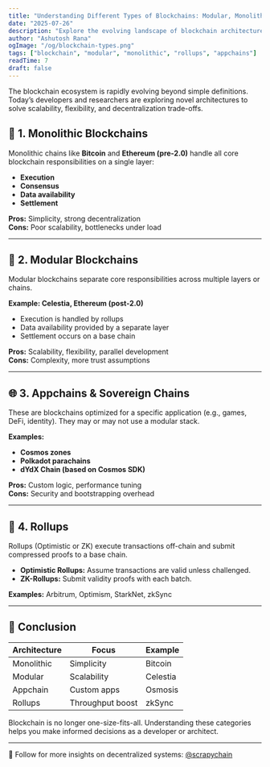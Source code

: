 ```yaml
---
title: "Understanding Different Types of Blockchains: Modular, Monolithic, and More"
date: "2025-07-26"
description: "Explore the evolving landscape of blockchain architecture: monolithic, modular, appchains, rollups, and more."
author: "Ashutosh Rana"
ogImage: "/og/blockchain-types.png"
tags: ["blockchain", "modular", "monolithic", "rollups", "appchains"]
readTime: 7
draft: false
---
```


The blockchain ecosystem is rapidly evolving beyond simple definitions. Today’s developers and researchers are exploring novel architectures to solve scalability, flexibility, and decentralization trade-offs.

## 🧱 1. Monolithic Blockchains

Monolithic chains like **Bitcoin** and **Ethereum (pre-2.0)** handle all core blockchain responsibilities on a single layer:

- **Execution**
- **Consensus**
- **Data availability**
- **Settlement**

**Pros:** Simplicity, strong decentralization  
**Cons:** Poor scalability, bottlenecks under load

---

## 🧩 2. Modular Blockchains

Modular blockchains separate core responsibilities across multiple layers or chains.

**Example: Celestia, Ethereum (post-2.0)**

- Execution is handled by rollups
- Data availability provided by a separate layer
- Settlement occurs on a base chain

**Pros:** Scalability, flexibility, parallel development  
**Cons:** Complexity, more trust assumptions

---

## 🌐 3. Appchains & Sovereign Chains

These are blockchains optimized for a specific application (e.g., games, DeFi, identity). They may or may not use a modular stack.

**Examples:**

- **Cosmos zones**
- **Polkadot parachains**
- **dYdX Chain (based on Cosmos SDK)**

**Pros:** Custom logic, performance tuning  
**Cons:** Security and bootstrapping overhead

---

## 🔄 4. Rollups

Rollups (Optimistic or ZK) execute transactions off-chain and submit compressed proofs to a base chain.

- **Optimistic Rollups:** Assume transactions are valid unless challenged.
- **ZK-Rollups:** Submit validity proofs with each batch.

**Examples:** Arbitrum, Optimism, StarkNet, zkSync

---

## 🧠 Conclusion

| Architecture | Focus            | Example  |
| ------------ | ---------------- | -------- |
| Monolithic   | Simplicity       | Bitcoin  |
| Modular      | Scalability      | Celestia |
| Appchain     | Custom apps      | Osmosis  |
| Rollups      | Throughput boost | zkSync   |

Blockchain is no longer one-size-fits-all. Understanding these categories helps you make informed decisions as a developer or architect.

---

🔗 Follow for more insights on decentralized systems: [@scrapychain](https://twitter.com/scrapychain)
